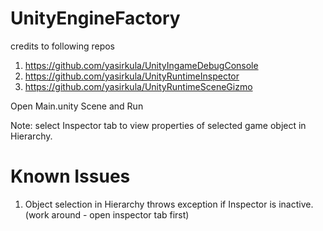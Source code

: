 # UnityEngineFactory

credits to following repos
1. https://github.com/yasirkula/UnityIngameDebugConsole
2. https://github.com/yasirkula/UnityRuntimeInspector
3. https://github.com/yasirkula/UnityRuntimeSceneGizmo

Open Main.unity Scene and Run

Note: select Inspector tab to view properties of selected game object in Hierarchy.



# Known Issues

1. Object selection in Hierarchy throws exception if Inspector is inactive.
(work around - open inspector tab first)